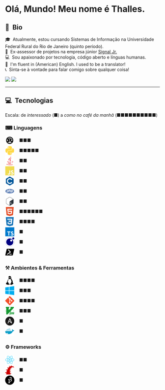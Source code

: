 # Olá, Mundo! Meu nome é Thalles.

## 👾&nbsp; Bio
🎓&nbsp; Atualmente, estou cursando Sistemas de Informação na Universidade Federal Rural do Rio de Janeiro (quinto período).  
💜&nbsp; Ex-assessor de projetos na empresa júnior [Signal Jr.](https://www.signaljunior.com.br)  
💻&nbsp; Sou apaixonado por tecnologia, código aberto e línguas humanas.  
🎩&nbsp; I'm fluent in (American) English. I used to be a translator!  
📞&nbsp; Sinta-se à vontade para falar comigo sobre qualquer coisa!  

<div>
  <a href = "mailto:ts.rodr@gmail.com"><img src="https://img.shields.io/badge/-Gmail-%23333?style=for-the-badge&logo=gmail&logoColor=white" target="_blank"></a>
  <a href="https://www.linkedin.com/in/thalles-de-souza-rodrigues-92941518a" target="_blank"><img src="https://img.shields.io/badge/-LinkedIn-%230077B5?style=for-the-badge&logo=linkedin&logoColor=white" target="_blank"></a> 
</div>

  ---

## 💻&nbsp; Tecnologias
<div>
  <p>Escala: de <i>interessado</i> (■) a <i>como no café da manhã</i> (■■■■■■■■■■)</p>
  
  <h3>⌨ Linguagens</h3>
  <img align="center" style="width: 30px; margin-bottom: 3px;" alt="Rust" src="https://github.com/devicons/devicon/blob/master/icons/rust/rust-plain.svg">
  <span>&nbsp;&nbsp;&nbsp;■■■</span>
  <br>
  <img align="center" style="width: 30px; margin-bottom: 3px;" alt="Python" src="https://github.com/devicons/devicon/blob/master/icons/python/python-plain.svg">
  <span>&nbsp;&nbsp;&nbsp;■■■■■</span>
  <br>
  <img align="center" style="width: 30px; margin-bottom: 3px;" alt="Java" src="https://github.com/devicons/devicon/blob/master/icons/java/java-plain.svg">
  <span>&nbsp;&nbsp;&nbsp;■■</span>
  <br>
  <img align="center" style="width: 30px; margin-bottom: 3px;" alt="Javascript" src="https://github.com/devicons/devicon/blob/master/icons/javascript/javascript-plain.svg">
  <span>&nbsp;&nbsp;&nbsp;■■</span>
  <br>
  <img align="center" style="width: 30px; margin-bottom: 3px;" alt="C" src="https://github.com/devicons/devicon/blob/master/icons/c/c-plain.svg">
  <span>&nbsp;&nbsp;&nbsp;■■</span>
  <br>
  <img align="center" style="width: 30px; margin-bottom: 3px;" alt="PHP" src="https://github.com/devicons/devicon/blob/master/icons/php/php-plain.svg">
  <span>&nbsp;&nbsp;&nbsp;■■</span>
  <br>
  <img align="center" style="width: 30px; margin-bottom: 3px;" alt="Bash" src="https://github.com/devicons/devicon/blob/master/icons/bash/bash-plain.svg">
  <span>&nbsp;&nbsp;&nbsp;■■</span>
  <br>
  <img align="center" style="width: 30px; margin-bottom: 3px;" alt="HTML5" src="https://github.com/devicons/devicon/blob/master/icons/html5/html5-plain.svg">
  <span>&nbsp;&nbsp;&nbsp;■■■■■■</span>
  <br>
  <img align="center" style="width: 30px; margin-bottom: 3px;" alt="CSS3" src="https://github.com/devicons/devicon/blob/master/icons/css3/css3-plain.svg">
  <span>&nbsp;&nbsp;&nbsp;■■■■</span>
  <br>
  <img align="center" style="width: 30px; margin-bottom: 3px;" alt="Typescript" src="https://github.com/devicons/devicon/blob/master/icons/typescript/typescript-plain.svg">
  <span>&nbsp;&nbsp;&nbsp;■</span>
  <br>
  <img align="center" style="width: 30px; margin-bottom: 3px;" alt="Lua" src="https://github.com/devicons/devicon/blob/master/icons/lua/lua-plain.svg">
  <span>&nbsp;&nbsp;&nbsp;■</span>
  <br>
  <img align="center" style="width: 30px; margin-bottom: 3px;" alt="Powershell" src="https://github.com/devicons/devicon/blob/develop/icons/powershell/powershell-plain.svg">
  <span>&nbsp;&nbsp;&nbsp;■</span>

  <h3>⚒ Ambientes & Ferramentas</h3>
  <img align="center" style="width: 30px; margin-bottom: 3px;" alt="I use Arch, BTW" src="https://github.com/devicons/devicon/blob/master/icons/linux/linux-plain.svg">
  <span>&nbsp;&nbsp;&nbsp;■■■■</span>
  <br>
  <img align="center" style="width: 30px; margin-bottom: 3px;" alt="Microsoft Windows" src="https://github.com/devicons/devicon/blob/master/icons/windows8/windows8-original.svg">
  <span>&nbsp;&nbsp;&nbsp;■■■</span>
  <br>
  <img align="center" style="width: 30px; margin-bottom: 3px;" alt="Git" src="https://github.com/devicons/devicon/blob/master/icons/git/git-plain.svg">
  <span>&nbsp;&nbsp;&nbsp;■■■■</span>
  <br>
  <img align="center" style="width: 30px; margin-bottom: 3px;" alt="Vim" src="https://github.com/devicons/devicon/blob/master/icons/vim/vim-plain.svg">
  <span>&nbsp;&nbsp;&nbsp;■■■</span>
  <br>
  <img align="center" style="width: 30px; margin-bottom: 3px;" alt="Ansible" src="https://github.com/devicons/devicon/blob/master/icons/ansible/ansible-plain.svg">
  <span>&nbsp;&nbsp;&nbsp;■</span>
  <br>
  <img align="center" style="width: 30px; margin-bottom: 3px;" alt="Docker" src="https://github.com/devicons/devicon/blob/master/icons/docker/docker-plain.svg">
  <span>&nbsp;&nbsp;&nbsp;■</span>

  <h3>⚙ Frameworks</h3>
  <img align="center" style="width: 30px; margin-bottom: 3px;" alt="React.js" src="https://github.com/devicons/devicon/blob/master/icons/react/react-original.svg">
  <span>&nbsp;&nbsp;&nbsp;■■</span>
  <br>
  <img align="center" style="width: 30px; margin-bottom: 3px;" alt="Rails" src="https://github.com/devicons/devicon/blob/master/icons/rails/rails-plain.svg">
  <span>&nbsp;&nbsp;&nbsp;■</span>
  <br>
  <img align="center" style="width: 30px; margin-bottom: 3px;" alt="Processing" src="https://github.com/devicons/devicon/blob/master/icons/processing/processing-plain.svg">
  <span>&nbsp;&nbsp;&nbsp;■</span> 
</div>
